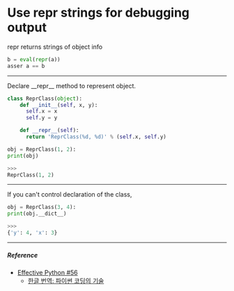 # Use repr strings for debugging output

repr returns strings of object info

```python
b = eval(repr(a))
asser a == b
```
---
Declare \_\_repr\_\_ method to represent object.

```python
class ReprClass(object):
    def __init__(self, x, y):
      self.x = x
      self.y = y

    def __repr__(self):
      return 'ReprClass(%d, %d)' % (self.x, self.y)
```
```python
obj = ReprClass(1, 2):
print(obj)

>>>
ReprClass(1, 2)
```
---
If you can't control declaration of the class,

```python
obj = ReprClass(3, 4):
print(obj.__dict__)

>>>
{'y': 4, 'x': 3}
```
---

##### Reference

- [Effective Python #56](https://www.amazon.com/Effective-Python-Specific-Software-Development/dp/0134034287)
  - [한글 번역: 파이썬 코딩의 기술](http://www.yes24.com/24/goods/25138160?scode=032&OzSrank=6)
